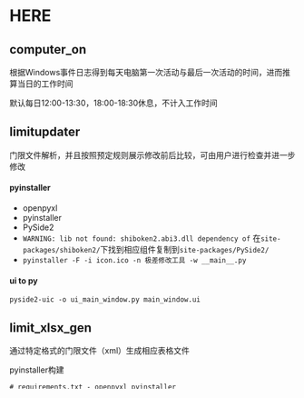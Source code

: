 # HERE

## computer_on

根据Windows事件日志得到每天电脑第一次活动与最后一次活动的时间，进而推算当日的工作时间

默认每日12:00-13:30，18:00-18:30休息，不计入工作时间

## limitupdater

门限文件解析，并且按照预定规则展示修改前后比较，可由用户进行检查并进一步修改

#### pyinstaller

- openpyxl
- pyinstaller
- PySide2
- `WARNING: lib not found: shiboken2.abi3.dll dependency of` 在`site-packages/shiboken2/`下找到相应组件复制到`site-packages/PySide2/`
- `pyinstaller -F -i icon.ico -n 极差修改工具 -w __main__.py`


#### ui to py

`pyside2-uic -o ui_main_window.py main_window.ui`

## limit_xlsx_gen

通过特定格式的门限文件（xml）生成相应表格文件

pyinstaller构建

```shell
# requirements.txt - openpyxl pyinstaller
pyinstaller -F -i icon.ico -n 门限表格生成 -w limit_xlsx_gen.py
```

## mandelbrot

Mandelbrot集合，曼德博集合，设

$$
\begin{array}{}
  Z_1 \left( c \right) = c \\
  Z_{n + 1} \left( c \right) = Z^2_n \left( c \right) + c \\
  n \ge 1 \land n \in N
\end{array}
$$

则

$$ M = \left \{ c | c \in C \land \exists a \in R \forall i \left| Z_i \right| \lt a \right \} $$

存在三个定理

1. $$ \left| c \right| \le \frac14 \to c \in M $$
1. $$ \left| c \right| \gt 2 \to c \notin M $$
1. $$ c \in M \to \forall i \left| Z_i \right| \le 2 $$

因此只需要`|c|`在`(0.25, 2]`区间，迭代一定次数后仍旧不大于`2`的复数并展示即可

# 包结构修复

```shell
find -type d | while read folder; do
  if [ ! -f "$folder/__init__.py" ]; then
    echo '# -*- coding: UTF-8 -*-'>$folder/__init__.py
  fi
done
```

# Python规范

## 空格规范

- 运算符 注释所用`#` 都应前后加且仅加一个空格，例如`s = (n + 1) * n / 2 # 1+..+n的求和公式`
- `,` `:` 应只在后面跟且仅跟一个空格，例如`pr_link_li = {val: 2, next: {val: 3, next: None}}`
- `*`(非乘号) `**` `.` 前后不加空格，例如`def __new__(cls, *args, **kwargs):`以及`self.val = 2**n - 1`
- `if` `for` `while` 后如果有括号应有空格隔开，例如`if (a + b) / 2 > c:`
- 函数 参数 下标 不加空格，例如`ans['even-top'] = max(num[0::2])`
- 指明函数参数与参数默认值的赋值符号左右不加空格，例如`def __init__(self, max_length=100):`

## 文件规范

```python
#!/usr/bin/env python
# -*- coding: UTF-8 -*-

# 标准库
import sys
import os
from subprocess import Popen, PIPE

# 第三方库
import numpy as np
import matplotlib as mpl
import matplotlib.pyplot as plt
from scipy import stats
from scipy.stats import expon, norm

# 项目
import foo.bar.yourclass
from myclass import MyClass

#############
# statement #
#############

if __name__ == '__main__':
    main()
```

## 命名规范

- 函数命名全小写加下划线而非驼峰，即`maxLength`为错，应为`max_length`
- 常量命名全大写加下划线，例如`MAX_LENGTH`
- 模块名亦文件名 应尽量简短 全小写 以下划线分割单词 模块名同理 特别的 C/C++模块名应如`_socket`以下划线起始
- 禁止使用`l` `I` `O`作为单字符的变量名
- 类命名`CapWord` 模块内类名`_CapWord` 特别的应在后面加上后缀`Error` `Singleton` `Factory` `Dlg` `Ctrl` `Mgr`等表示异常 单例 工厂 对话框 控件 管理

## 代码规范

- 对于序列`string` `list` `tuple`长度是否为空的判断 使用`if seq` `if not seq`
- 较复杂的正则应使用`re.VERBOSE`
- 避免使用BOOL参数

ps^[代码规范本质上时为了代码可读性，并非python语法强制规定，尽可能遵守，但无需奉为圭臬]

# Python单例

装饰器实现方式，目前了解到的比较理想的实现

```python
import functools
import threading


def singleton(cls):
    cls.__instance = cls.__new__

    @functools.wraps(cls.__new__)
    def singleton_new(clazz, *args, **kwargs):
        # 同步锁
        with threading.Lock():
            it = clazz.__dict__.get('__it__')
            if it is not None:
                return it
            clazz.__it__ = it = clazz.__instance(clazz, *args, **kwargs)
            it.__init_original__(*args, **kwargs)
            return it

    cls.__new__ = singleton_new
    cls.__init_original__ = cls.__init__
    cls.__init__ = object.__init__
    return cls
```

# JSON生成文件

`json.dumps(data, ensure_ascii=False, indent=2)`可以生成`data`对应的json字符串，同时维持非ASCII码字符以及添加缩进
